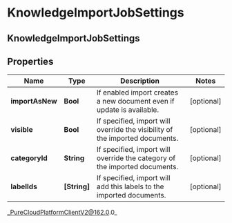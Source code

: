 # KnowledgeImportJobSettings

## KnowledgeImportJobSettings

## Properties

|Name | Type | Description | Notes|
|------------ | ------------- | ------------- | -------------|
| **importAsNew** | **Bool** | If enabled import creates a new document even if update is available. | [optional] |
| **visible** | **Bool** | If specified, import will override the visibility of the imported documents. | [optional] |
| **categoryId** | **String** | If specified, import will override the category of the imported documents. | [optional] |
| **labelIds** | **[String]** | If specified, import will add this labels to the imported documents. | [optional] |



_PureCloudPlatformClientV2@162.0.0_
